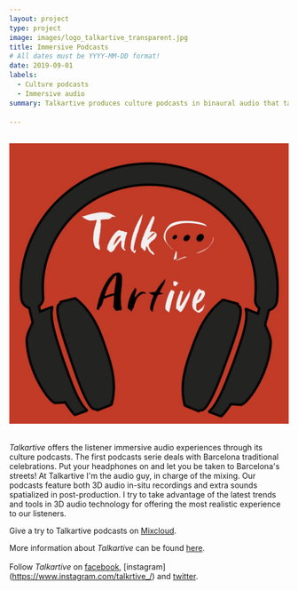 ```yaml
---
layout: project
type: project
image: images/logo_talkartive_transparent.jpg
title: Immersive Podcasts
# All dates must be YYYY-MM-DD format!
date: 2019-09-01
labels:
  - Culture podcasts
  - Immersive audio
summary: Talkartive produces culture podcasts in binaural audio that take the listener to an immersive audio walkthrough.

---
```


<br />
<div class="ui grid">
  <div class="ui medium centered images">
    <img class="ui image" src="/images/logo_podcast_talkartive.jpg">
  </div>
</div>
<br />

*Talkartive* offers the listener immersive audio experiences through its culture podcasts. The first podcasts serie deals with Barcelona traditional celebrations. Put your headphones on and let you be taken to Barcelona's streets!
At Talkartive I'm the audio guy, in charge of the mixing. Our podcasts feature both 3D audio in-situ recordings and extra sounds spatialized in post-production. I try to take advantage of the latest trends and tools in 3D audio technology for offering the most realistic experience to our listeners.

Give a try to Talkartive podcasts on [Mixcloud](https://www.mixcloud.com/TALKARTIVE/).

More information about *Talkartive* can be found [here](http://talkartive.com/).<br /><br />
Follow *Talkartive* on [facebook](https://www.facebook.com/Talkrtive/), [instagram] (https://www.instagram.com/talkrtive_/) and [twitter](https://twitter.com/talkrtive_).
